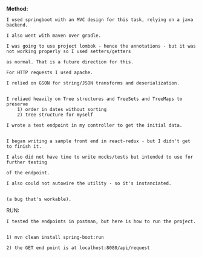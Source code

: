 **Method:**


    I used springboot with an MVC design for this task, relying on a java backend.
    
    I also went with maven over gradle.

    I was going to use project lombok - hence the annotations - but it was not working properly so I used setters/getters
    
    as normal. That is a future direction for this.
    
    For HTTP requests I used apache.
    
    I relied on GSON for string/JSON transforms and deserialization.
    
    
    I reliaed heavily on Tree structures and TreeSets and TreeMaps to preserve 
        1) order in dates without sorting
        2) tree structure for myself
        
    I wrote a test endpoint in my controller to get the initial data.
    
    
    I began writing a sample front end in react-redux - but I didn't get to finish it.
    
    I also did not have time to write mocks/tests but intended to use for further testing
    
    of the endpoint. 
    
    I also could not autowire the utility - so it's instanciated.
    
    
    (a bug that's workable).

RUN:
    
    I tested the endpoints in postman, but here is how to run the project.
    
    
    1) mvn clean install spring-boot:run
    
    2) the GET end point is at localhost:8080/api/request
